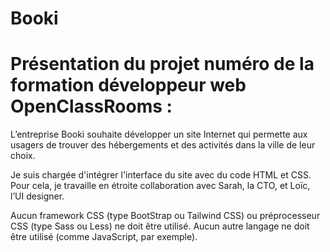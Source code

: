 # Booki 

# Présentation du projet numéro de la formation développeur web OpenClassRooms : 

L’entreprise Booki souhaite développer un site Internet qui permette aux usagers de trouver des hébergements et des activités dans la ville de leur choix.

Je suis chargée d'intégrer l'interface du site avec du code HTML et CSS. Pour cela, je travaille en étroite collaboration avec Sarah, la CTO, et Loïc, l’UI designer.

Aucun framework CSS (type BootStrap ou Tailwind CSS) ou préprocesseur CSS (type Sass ou Less) ne doit être utilisé. Aucun autre langage ne doit être utilisé (comme JavaScript, par exemple).

